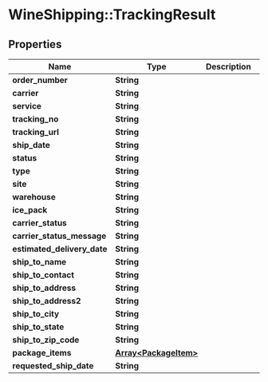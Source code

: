 # WineShipping::TrackingResult

## Properties
Name | Type | Description | Notes
------------ | ------------- | ------------- | -------------
**order_number** | **String** |  | [optional] 
**carrier** | **String** |  | [optional] 
**service** | **String** |  | [optional] 
**tracking_no** | **String** |  | [optional] 
**tracking_url** | **String** |  | [optional] 
**ship_date** | **String** |  | [optional] 
**status** | **String** |  | [optional] 
**type** | **String** |  | [optional] 
**site** | **String** |  | [optional] 
**warehouse** | **String** |  | [optional] 
**ice_pack** | **String** |  | [optional] 
**carrier_status** | **String** |  | [optional] 
**carrier_status_message** | **String** |  | [optional] 
**estimated_delivery_date** | **String** |  | [optional] 
**ship_to_name** | **String** |  | [optional] 
**ship_to_contact** | **String** |  | [optional] 
**ship_to_address** | **String** |  | [optional] 
**ship_to_address2** | **String** |  | [optional] 
**ship_to_city** | **String** |  | [optional] 
**ship_to_state** | **String** |  | [optional] 
**ship_to_zip_code** | **String** |  | [optional] 
**package_items** | [**Array&lt;PackageItem&gt;**](PackageItem.md) |  | [optional]
**requested_ship_date** | **String** |  | [optional]

